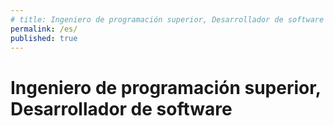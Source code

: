```yaml
---
# title: Ingeniero de programación superior, Desarrollador de software
permalink: /es/
published: true
---
```


# Ingeniero de programación superior, Desarrollador de software